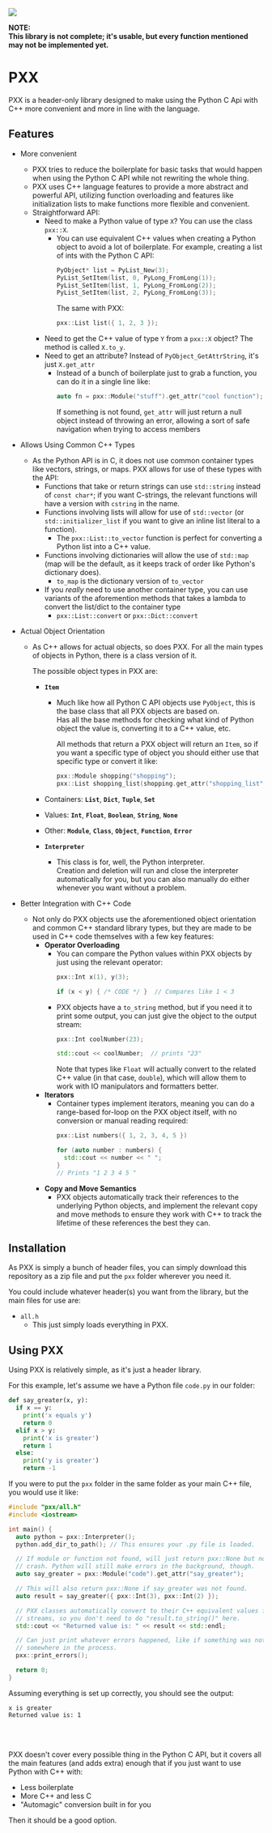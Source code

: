 ![](https://img.shields.io/badge/version-0.4-blue?style=for-the-badge&logo=C%2B%2B)

**NOTE:** <br>
**This library is not complete; it's usable, but every function mentioned**
**may not be implemented yet.**

# PXX

PXX is a header-only library designed to make using the Python C Api with C++
more convenient and more in line with the language.

## Features

- More convenient
  - PXX tries to reduce the boilerplate for basic tasks that would happen when
    using the Python C API while not rewriting the whole thing.
  - PXX uses C++ language features to provide a more abstract and powerful API,
    utilizing function overloading and features like initialization lists to
    make functions more flexible and convenient.
  - Straightforward API:
    - Need to make a Python value of type `X`? You can use the class `pxx::X`.
      - You can use equivalent C++ values when creating a Python object to
        avoid a lot of boilerplate. For example, creating a list of ints with
        the Python C API:
        ```c++
        PyObject* list = PyList_New(3);
        PyList_SetItem(list, 0, PyLong_FromLong(1));
        PyList_SetItem(list, 1, PyLong_FromLong(2));
        PyList_SetItem(list, 2, PyLong_FromLong(3));
        ```
        The same with PXX:
        ```c++
        pxx::List list({ 1, 2, 3 });
        ```
    - Need to get the C++ value of type `Y` from a `pxx::X` object? The method
      is called `X.to_y`.
    - Need to get an attribute? Instead of `PyObject_GetAttrString`, it's just
      `X.get_attr`
      - Instead of a bunch of boilerplate just to grab a function, you can do
        it in a single line like:
        ```c++
        auto fn = pxx::Module("stuff").get_attr("cool function");
        ```
        If something is not found, `get_attr` will just return a null object
        instead of throwing an error, allowing a sort of safe navigation when
        trying to access members

- Allows Using Common C++ Types
  - As the Python API is in C, it does not use common container types like
    vectors, strings, or maps. PXX allows for use of these types with the API:
    - Functions that take or return strings can use `std::string` instead of
      `const char*`; if you want C-strings, the relevant functions will have
      a version with `cstring` in the name.
    - Functions involving lists will allow for use of `std::vector` (or
      `std::initializer_list` if you want to give an inline list literal to
      a function).
      - The `pxx::List::to_vector` function is perfect for converting a Python list
        into a C++ value.
    - Functions involving dictionaries will allow the use of `std::map`
      (map will be the default, as it keeps track of order like Python's
       dictionary does).
      - `to_map` is the dictionary version of `to_vector`
    - If you *really* need to use another container type, you can use variants
      of the aforemention methods that takes a lambda to convert the list/dict
      to the container type
      - `pxx::List::convert` or `pxx::Dict::convert`

- Actual Object Orientation
  - As C++ allows for actual objects, so does PXX. For all the main types of
    objects in Python, there is a class version of it.
    
    The possible object types in PXX are:

    - **`Item`**
      - Much like how all Python C API objects use `PyObject`, this is the base
        class that all PXX objects are based on. <br>
        Has all the base methods for checking what kind of Python object
        the value is, converting it to a C++ value, etc.

        All methods that return a PXX object will return an `Item`, so
        if you want a specific type of object you should either use that
        specific type or convert it like:
        ```c++
        pxx::Module shopping("shopping");
        pxx::List shopping_list(shopping.get_attr("shopping_list"));
        ```
    
    - Containers: **`List`**, **`Dict`**, **`Tuple`**, **`Set`**
    - Values: **`Int`**, **`Float`**, **`Boolean`**, **`String`**, **`None`**
    - Other: **`Module`**, **`Class`**, **`Object`**, **`Function`**,
             **`Error`**
    - **`Interpreter`**
      - This class is for, well, the Python interpreter. <br>
        Creation and deletion will run and close the interpreter automatically
        for you, but you can also manually do either whenever you want without
        a problem.

- Better Integration with C++ Code
  - Not only do PXX objects use the aforementioned object orientation and
    common C++ standard library types, but they are made to be used in C++
    code themselves with a few key features:
    - **Operator Overloading**
      - You can compare the Python values within PXX objects by just using the
        relevant operator:
        ```cpp
        pxx::Int x(1), y(3);

        if (x < y) { /* CODE */ }  // Compares like 1 < 3
        ```
      - PXX objects have a `to_string` method, but if you need it to print
        some output, you can just give the object to the output stream:
        ```cpp
        pxx::Int coolNumber(23);

        std::cout << coolNumber;  // prints "23"
        ```
        Note that types like `Float` will actually convert to the related
        C++ value (in that case, `double`), which will allow them to work
        with IO manipulators and formatters better.
    - **Iterators**
      - Container types implement iterators, meaning you can do a range-based
        for-loop on the PXX object itself, with no conversion or manual
        reading required:
        ```cpp
        pxx::List numbers({ 1, 2, 3, 4, 5 })

        for (auto number : numbers) {
          std::cout << number << " ";
        }
        // Prints "1 2 3 4 5 "
        ```
    - **Copy and Move Semantics**
      - PXX objects automatically track their references to the underlying
        Python objects, and implement the relevant copy and move methods
        to ensure they work with C++ to track the lifetime of these references
        the best they can.

## Installation

As PXX is simply a bunch of header files, you can simply download this
repository as a zip file and put the `pxx` folder wherever you need it.

You could include whatever header(s) you want from the library, but the main
files for use are:

- `all.h`
  - This just simply loads everything in PXX.

## Using PXX

Using PXX is relatively simple, as it's just a header library.

For this example, let's assume we have a Python file `code.py` in our folder:
```py
def say_greater(x, y):
  if x == y:
    print('x equals y')
    return 0
  elif x > y:
    print('x is greater')
    return 1
  else:
    print('y is greater')
    return -1

```
If you were to put the `pxx` folder in the same folder as your main C++ file,
you would use it like:
```cpp
#include "pxx/all.h"
#include <iostream>

int main() {
  auto python = pxx::Interpreter();
  python.add_dir_to_path(); // This ensures your .py file is loaded.

  // If module or function not found, will just return pxx::None but not
  // crash. Python will still make errors in the background, though.
  auto say_greater = pxx::Module("code").get_attr("say_greater");

  // This will also return pxx::None if say_greater was not found.
  auto result = say_greater({ pxx::Int(3), pxx::Int(2) });

  // PXX classes automatically convert to their C++ equivalent values for
  // streams, so you don't need to do "result.to_string()" here.
  std::cout << "Returned value is: " << result << std::endl;

  // Can just print whatever errors happened, like if something was not found
  // somewhere in the process.
  pxx::print_errors();

  return 0;
}
```

Assuming everything is set up correctly, you should see the output:
```
x is greater
Returned value is: 1
```

<br><br>

PXX doesn't cover every possible thing in the Python C API, but it covers
all the main features (and adds extra) enough that if you just want to use Python with C++
with:
- Less boilerplate
- More C++ and less C
- "Automagic" conversion built in for you
  
Then it should be a good option.